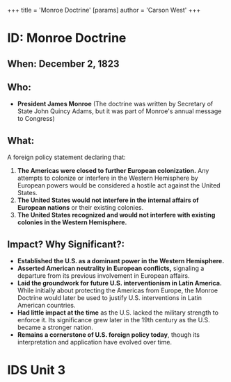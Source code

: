 +++
 title = 'Monroe Doctrine'
[params]
	author = 'Carson West'
+++
# ID: Monroe Doctrine 
## When: December 2, 1823

## Who: 
- **President James Monroe** (The doctrine was written by Secretary of State John Quincy Adams, but it was part of Monroe's annual message to Congress)

## What: 
A foreign policy statement declaring that:

1. **The Americas were closed to further European colonization.**  Any attempts to colonize or interfere in the Western Hemisphere by European powers would be considered a hostile act against the United States.
2. **The United States would not interfere in the internal affairs of European nations** or their existing colonies. 
3. **The United States recognized and would not interfere with existing colonies in the Western Hemisphere.**

## Impact? Why Significant?: 

* **Established the U.S. as a dominant power in the Western Hemisphere.** 
* **Asserted American neutrality in European conflicts,** signaling a departure from its previous involvement in European affairs.
* **Laid the groundwork for future U.S. interventionism in Latin America.** While initially about protecting the Americas from Europe, the Monroe Doctrine would later be used to justify U.S. interventions in Latin American countries.
* **Had little impact at the time** as the U.S. lacked the military strength to enforce it. Its significance grew later in the 19th century as the U.S. became a stronger nation. 
* **Remains a cornerstone of U.S. foreign policy today**, though its interpretation and application have evolved over time. 

# IDS Unit 3